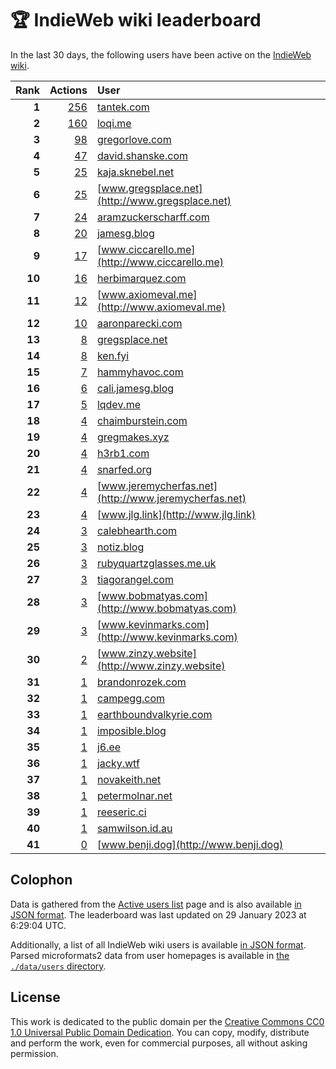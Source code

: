 # 🏆 IndieWeb wiki leaderboard

In the last 30 days, the following users have been active on the [IndieWeb wiki](https://indieweb.org).

| Rank | Actions | User |
|-----:|--------:|:-----|
| **1** | [256](https://indieweb.org/Special:Contributions/Tantek.com) | [tantek.com](http://tantek.com) |
| **2** | [160](https://indieweb.org/Special:Contributions/Loqi.me) | [loqi.me](http://loqi.me) |
| **3** | [98](https://indieweb.org/Special:Contributions/Gregorlove.com) | [gregorlove.com](http://gregorlove.com) |
| **4** | [47](https://indieweb.org/Special:Contributions/David.shanske.com) | [david.shanske.com](http://david.shanske.com) |
| **5** | [25](https://indieweb.org/Special:Contributions/Kaja.sknebel.net) | [kaja.sknebel.net](http://kaja.sknebel.net) |
| **6** | [25](https://indieweb.org/Special:Contributions/Www.gregsplace.net) | [www.gregsplace.net](http://www.gregsplace.net) |
| **7** | [24](https://indieweb.org/Special:Contributions/Aramzuckerscharff.com) | [aramzuckerscharff.com](http://aramzuckerscharff.com) |
| **8** | [20](https://indieweb.org/Special:Contributions/Jamesg.blog) | [jamesg.blog](http://jamesg.blog) |
| **9** | [17](https://indieweb.org/Special:Contributions/Www.ciccarello.me) | [www.ciccarello.me](http://www.ciccarello.me) |
| **10** | [16](https://indieweb.org/Special:Contributions/Herbimarquez.com) | [herbimarquez.com](http://herbimarquez.com) |
| **11** | [12](https://indieweb.org/Special:Contributions/Www.axiomeval.me) | [www.axiomeval.me](http://www.axiomeval.me) |
| **12** | [10](https://indieweb.org/Special:Contributions/Aaronparecki.com) | [aaronparecki.com](http://aaronparecki.com) |
| **13** | [8](https://indieweb.org/Special:Contributions/Gregsplace.net) | [gregsplace.net](http://gregsplace.net) |
| **14** | [8](https://indieweb.org/Special:Contributions/Ken.fyi) | [ken.fyi](http://ken.fyi) |
| **15** | [7](https://indieweb.org/Special:Contributions/Hammyhavoc.com) | [hammyhavoc.com](http://hammyhavoc.com) |
| **16** | [6](https://indieweb.org/Special:Contributions/Cali.jamesg.blog) | [cali.jamesg.blog](http://cali.jamesg.blog) |
| **17** | [5](https://indieweb.org/Special:Contributions/Lqdev.me) | [lqdev.me](http://lqdev.me) |
| **18** | [4](https://indieweb.org/Special:Contributions/Chaimburstein.com) | [chaimburstein.com](http://chaimburstein.com) |
| **19** | [4](https://indieweb.org/Special:Contributions/Gregmakes.xyz) | [gregmakes.xyz](http://gregmakes.xyz) |
| **20** | [4](https://indieweb.org/Special:Contributions/H3rb1.com) | [h3rb1.com](http://h3rb1.com) |
| **21** | [4](https://indieweb.org/Special:Contributions/Snarfed.org) | [snarfed.org](http://snarfed.org) |
| **22** | [4](https://indieweb.org/Special:Contributions/Www.jeremycherfas.net) | [www.jeremycherfas.net](http://www.jeremycherfas.net) |
| **23** | [4](https://indieweb.org/Special:Contributions/Www.jlg.link) | [www.jlg.link](http://www.jlg.link) |
| **24** | [3](https://indieweb.org/Special:Contributions/Calebhearth.com) | [calebhearth.com](http://calebhearth.com) |
| **25** | [3](https://indieweb.org/Special:Contributions/Notiz.blog) | [notiz.blog](http://notiz.blog) |
| **26** | [3](https://indieweb.org/Special:Contributions/Rubyquartzglasses.me.uk) | [rubyquartzglasses.me.uk](http://rubyquartzglasses.me.uk) |
| **27** | [3](https://indieweb.org/Special:Contributions/Tiagorangel.com) | [tiagorangel.com](http://tiagorangel.com) |
| **28** | [3](https://indieweb.org/Special:Contributions/Www.bobmatyas.com) | [www.bobmatyas.com](http://www.bobmatyas.com) |
| **29** | [3](https://indieweb.org/Special:Contributions/Www.kevinmarks.com) | [www.kevinmarks.com](http://www.kevinmarks.com) |
| **30** | [2](https://indieweb.org/Special:Contributions/Www.zinzy.website) | [www.zinzy.website](http://www.zinzy.website) |
| **31** | [1](https://indieweb.org/Special:Contributions/Brandonrozek.com) | [brandonrozek.com](http://brandonrozek.com) |
| **32** | [1](https://indieweb.org/Special:Contributions/Campegg.com) | [campegg.com](http://campegg.com) |
| **33** | [1](https://indieweb.org/Special:Contributions/Earthboundvalkyrie.com) | [earthboundvalkyrie.com](http://earthboundvalkyrie.com) |
| **34** | [1](https://indieweb.org/Special:Contributions/Imposible.blog) | [imposible.blog](http://imposible.blog) |
| **35** | [1](https://indieweb.org/Special:Contributions/J6.ee) | [j6.ee](http://j6.ee) |
| **36** | [1](https://indieweb.org/Special:Contributions/Jacky.wtf) | [jacky.wtf](http://jacky.wtf) |
| **37** | [1](https://indieweb.org/Special:Contributions/Novakeith.net) | [novakeith.net](http://novakeith.net) |
| **38** | [1](https://indieweb.org/Special:Contributions/Petermolnar.net) | [petermolnar.net](http://petermolnar.net) |
| **39** | [1](https://indieweb.org/Special:Contributions/Reeseric.ci) | [reeseric.ci](http://reeseric.ci) |
| **40** | [1](https://indieweb.org/Special:Contributions/Samwilson.id.au) | [samwilson.id.au](http://samwilson.id.au) |
| **41** | [0](https://indieweb.org/Special:Contributions/Www.benji.dog) | [www.benji.dog](http://www.benji.dog) |


## Colophon

Data is gathered from the [Active users list](https://indieweb.org/Special:ActiveUsers) page and is also available [in JSON format](https://github.com/jgarber623/indieweb-wiki-leaderboard/blob/main/data/leaderboard.json). The leaderboard was last updated on 29 January 2023 at 6:29:04 UTC.

Additionally, a list of all IndieWeb wiki users is available [in JSON format](https://github.com/jgarber623/indieweb-wiki-leaderboard/blob/main/data/users.json). Parsed microformats2 data from user homepages is available in [the `./data/users` directory](https://github.com/jgarber623/indieweb-wiki-leaderboard/blob/main/data/users).

## License

This work is dedicated to the public domain per the [Creative Commons CC0 1.0 Universal Public Domain Dedication](https://creativecommons.org/publicdomain/zero/1.0/). You can copy, modify, distribute and perform the work, even for commercial purposes, all without asking permission.
